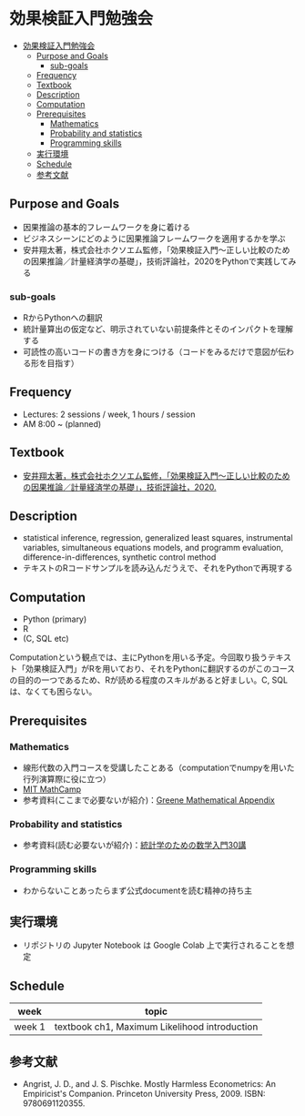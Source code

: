 # 効果検証入門勉強会
<!-- START doctoc generated TOC please keep comment here to allow auto update -->
<!-- DON'T EDIT THIS SECTION, INSTEAD RE-RUN doctoc TO UPDATE -->


- [効果検証入門勉強会](#%e5%8a%b9%e6%9e%9c%e6%a4%9c%e8%a8%bc%e5%85%a5%e9%96%80%e5%8b%89%e5%bc%b7%e4%bc%9a)
  - [Purpose and Goals](#purpose-and-goals)
    - [sub-goals](#sub-goals)
  - [Frequency](#frequency)
  - [Textbook](#textbook)
  - [Description](#description)
  - [Computation](#computation)
  - [Prerequisites](#prerequisites)
    - [Mathematics](#mathematics)
    - [Probability and statistics](#probability-and-statistics)
    - [Programming skills](#programming-skills)
  - [実行環境](#%e5%ae%9f%e8%a1%8c%e7%92%b0%e5%a2%83)
  - [Schedule](#schedule)
  - [参考文献](#%e5%8f%82%e8%80%83%e6%96%87%e7%8c%ae)

<!-- END doctoc generated TOC please keep comment here to allow auto update -->

## Purpose and Goals
- 因果推論の基本的フレームワークを身に着ける
- ビジネスシーンにどのように因果推論フレームワークを適用するかを学ぶ
- 安井翔太著，株式会社ホクソエム監修，「効果検証入門～正しい比較のための因果推論／計量経済学の基礎」，技術評論社，2020をPythonで実践してみる

### sub-goals
- RからPythonへの翻訳
- 統計量算出の仮定など、明示されていない前提条件とそのインパクトを理解する
- 可読性の高いコードの書き方を身につける（コードをみるだけで意図が伝わる形を目指す）

## Frequency
- Lectures: 2 sessions / week, 1 hours / session
- AM 8:00 ~ (planned)

## Textbook
- [安井翔太著，株式会社ホクソエム監修，「効果検証入門～正しい比較のための因果推論／計量経済学の基礎」，技術評論社，2020.](https://www.amazon.co.jp/%E5%8A%B9%E6%9E%9C%E6%A4%9C%E8%A8%BC%E5%85%A5%E9%96%80%E3%80%9C%E6%AD%A3%E3%81%97%E3%81%84%E6%AF%94%E8%BC%83%E3%81%AE%E3%81%9F%E3%82%81%E3%81%AE%E5%9B%A0%E6%9E%9C%E6%8E%A8%E8%AB%96-%E8%A8%88%E9%87%8F%E7%B5%8C%E6%B8%88%E5%AD%A6%E3%81%AE%E5%9F%BA%E7%A4%8E-%E5%AE%89%E4%BA%95-%E7%BF%94%E5%A4%AA/dp/4297111179)

## Description
- statistical inference, regression, generalized least squares, instrumental variables, simultaneous equations models, and programm evaluation, difference-in-differences, synthetic control method
- テキストのRコードサンプルを読み込んだうえで、それをPythonで再現する

## Computation
- Python (primary)
- R
- (C, SQL etc)

Computationという観点では、主にPythonを用いる予定。今回取り扱うテキスト「効果検証入門」がRを用いており、それをPythonに翻訳するのがこのコースの目的の一つであるため、Rが読める程度のスキルがあると好ましい。C, SQLは、なくても困らない。

## Prerequisites
### Mathematics
- 線形代数の入門コースを受講したことある（computationでnumpyを用いた行列演算際に役に立つ）
- [MIT MathCamp](https://stellar.mit.edu/S/project/mathprefresher/materials.html)
- 参考資料(ここまで必要ないが紹介)：[Greene Mathematical Appendix](http://pages.stern.nyu.edu/~wgreene/Text/Greene-EA-7&8ed-Appendices.pdf)

### Probability and statistics
- 参考資料(読む必要ないが紹介)：[統計学のための数学入門30講 ](https://www.amazon.co.jp/%E7%B5%B1%E8%A8%88%E5%AD%A6%E3%81%AE%E3%81%9F%E3%82%81%E3%81%AE%E6%95%B0%E5%AD%A6%E5%85%A5%E9%96%8030%E8%AC%9B-%E7%A7%91%E5%AD%A6%E3%81%AE%E3%81%93%E3%81%A8%E3%81%B0%E3%81%A8%E3%81%97%E3%81%A6%E3%81%AE%E6%95%B0%E5%AD%A6-%E6%B0%B8%E7%94%B0-%E9%9D%96/dp/4254116330)

### Programming skills
- わからないことあったらまず公式documentを読む精神の持ち主

## 実行環境
- リポジトリの Jupyter Notebook は Google Colab 上で実行されることを想定

## Schedule

|week|topic|
|---|---|
|week 1| textbook ch1, Maximum Likelihood introduction|

## 参考文献
- Angrist, J. D., and J. S. Pischke. Mostly Harmless Econometrics: An Empiricist's Companion. Princeton University Press, 2009. ISBN: 9780691120355. 